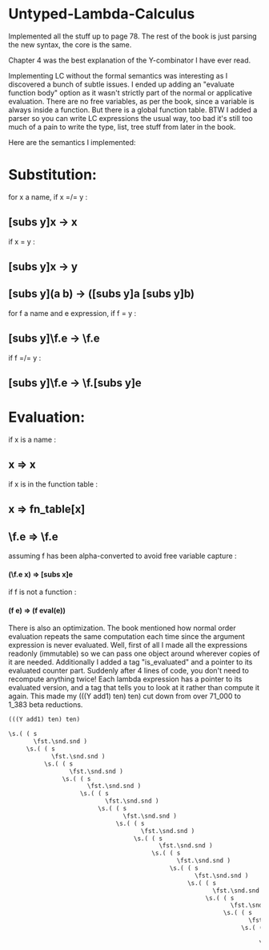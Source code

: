 # Untyped-Lambda-Calculus
Implemented all the stuff up to page 78. The rest of the book is just parsing the new syntax, the core is the same. 

Chapter 4 was the best explanation of the Y-combinator I have ever read. 

Implementing LC without the formal semantics was interesting as I discovered a bunch of subtle issues. I ended up adding an "evaluate function body" option as it wasn't strictly part of the normal or applicative evaluation. There are no free variables, as per the book, since a variable is always inside a function. But there is a global function table. BTW I added a parser so you can write LC expressions the usual way, too bad it's still too much of a pain to write the type, list, tree stuff from later in the book. 

Here are the semantics I implemented: 
# Substitution:
for x a name, if x =/= y : 
## [subs y]x -> x  
if x = y : 
## [subs y]x -> y    
## [subs y](a b) -> ([subs y]a [subs y]b)
for f a name and e expression, if f = y : 
## [subs y]\f.e -> \f.e     
if f =/= y : 
## [subs y]\f.e -> \f.[subs y]e     


# Evaluation:
if x is a name : 
## x => x 
if x is in the function table : 
## x => fn_table[x] 
## \f.e => \f.e
assuming f has been alpha-converted to avoid free variable capture : 
#### (\f.e x) => [subs x]e 
if f is not a function : 
#### (f e) => (f eval(e)) 


There is also an optimization. The book mentioned how normal order evaluation repeats the same computation each time since the argument expression is never evaluated. Well, first of all I made all the expressions readonly (immutable) so we can pass one object around wherever copies of it are needed. Additionally I added a tag "is_evaluated" and a pointer to its evaluated counter part. Suddenly after 4 lines of code, you don't need to recompute anything twice! Each lambda expression has a pointer to its evaluated version, and a tag that tells you to look at it rather than compute it again. This made my (((Y add1) ten) ten) cut down from  over 71_000 to 1_383 beta reductions.

```scheme
(((Y add1) ten) ten)

\s.( ( s
       \fst.\snd.snd )
     \s.( ( s
            \fst.\snd.snd )
          \s.( ( s
                 \fst.\snd.snd )
               \s.( ( s
                      \fst.\snd.snd )
                    \s.( ( s
                           \fst.\snd.snd )
                         \s.( ( s
                                \fst.\snd.snd )
                              \s.( ( s
                                     \fst.\snd.snd )
                                   \s.( ( s
                                          \fst.\snd.snd )
                                        \s.( ( s
                                               \fst.\snd.snd )
                                             \s.( ( s
                                                    \fst.\snd.snd )
                                                  \s.( ( s
                                                         \fst.\snd.snd )
                                                       \s.( ( s
                                                              \fst.\snd.snd )
                                                            \s.( ( s
                                                                   \fst.\snd.snd )
                                                                 \s.( ( s
                                                                        \fst.\snd.snd )
                                                                      \s.( ( s
                                                                             \fst.\snd.snd )
                                                                           \s.( ( s
                                                                                  \fst.\snd.snd )
                                                                                \s.( ( s
                                                                                       \fst.\snd.snd )
                                                                                     \s.( ( s
                                                                                            \fst.\snd.snd )
                                                                                          \s.( ( s
                                                                                                 \fst.\snd.snd )
                                                                                               \s.( ( s
                                                                                                      \fst.\snd.snd )
                                                                                                    \x.x ) ) ) ) ) ) ) ) ) ) ) ) ) ) ) ) ) ) ) )
```
